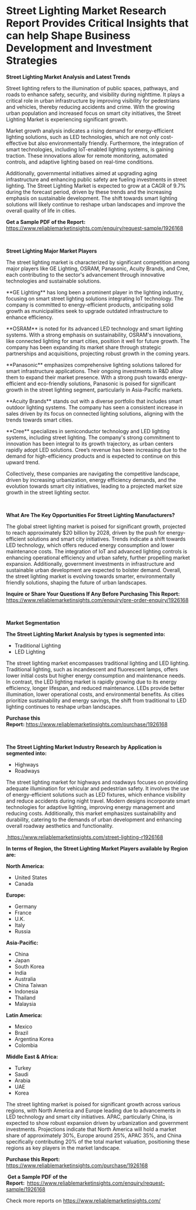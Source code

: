 <p><h1>Street Lighting Market Research Report Provides Critical Insights that can help Shape Business Development and Investment Strategies</h1></p><p><strong>Street Lighting Market Analysis and Latest Trends</strong></p>
<p><p>Street lighting refers to the illumination of public spaces, pathways, and roads to enhance safety, security, and visibility during nighttime. It plays a critical role in urban infrastructure by improving visibility for pedestrians and vehicles, thereby reducing accidents and crime. With the growing urban population and increased focus on smart city initiatives, the Street Lighting Market is experiencing significant growth.</p><p>Market growth analysis indicates a rising demand for energy-efficient lighting solutions, such as LED technologies, which are not only cost-effective but also environmentally friendly. Furthermore, the integration of smart technologies, including IoT-enabled lighting systems, is gaining traction. These innovations allow for remote monitoring, automated controls, and adaptive lighting based on real-time conditions.</p><p>Additionally, governmental initiatives aimed at upgrading aging infrastructure and enhancing public safety are fueling investments in street lighting. The Street Lighting Market is expected to grow at a CAGR of 9.7% during the forecast period, driven by these trends and the increasing emphasis on sustainable development. The shift towards smart lighting solutions will likely continue to reshape urban landscapes and improve the overall quality of life in cities.</p></p>
<p><strong>Get a Sample PDF of the Report:&nbsp;</strong> <a href="https://www.reliablemarketinsights.com/enquiry/request-sample/1926168?utm_campaign=2456&utm_medium=2&utm_source=Github&utm_content=ia&utm_term=13022025&utm_id=street-lighting">https://www.reliablemarketinsights.com/enquiry/request-sample/1926168</a></p>
<p>&nbsp;</p>
<p><strong>Street Lighting Major Market Players</strong></p>
<p><p>The street lighting market is characterized by significant competition among major players like GE Lighting, OSRAM, Panasonic, Acuity Brands, and Cree, each contributing to the sector's advancement through innovative technologies and sustainable solutions.</p><p>**GE Lighting** has long been a prominent player in the lighting industry, focusing on smart street lighting solutions integrating IoT technology. The company is committed to energy-efficient products, anticipating solid growth as municipalities seek to upgrade outdated infrastructure to enhance efficiency. </p><p>**OSRAM** is noted for its advanced LED technology and smart lighting systems. With a strong emphasis on sustainability, OSRAM's innovations, like connected lighting for smart cities, position it well for future growth. The company has been expanding its market share through strategic partnerships and acquisitions, projecting robust growth in the coming years.</p><p>**Panasonic** emphasizes comprehensive lighting solutions tailored for smart infrastructure applications. Their ongoing investments in R&D allow them to expand their market presence. With a strong push towards energy-efficient and eco-friendly solutions, Panasonic is poised for significant growth in the street lighting segment, particularly in Asia-Pacific markets.</p><p>**Acuity Brands** stands out with a diverse portfolio that includes smart outdoor lighting systems. The company has seen a consistent increase in sales driven by its focus on connected lighting solutions, aligning with the trends towards smart cities. </p><p>**Cree** specializes in semiconductor technology and LED lighting systems, including street lighting. The company's strong commitment to innovation has been integral to its growth trajectory, as urban centers rapidly adopt LED solutions. Cree’s revenue has been increasing due to the demand for high-efficiency products and is expected to continue on this upward trend.</p><p>Collectively, these companies are navigating the competitive landscape, driven by increasing urbanization, energy efficiency demands, and the evolution towards smart city initiatives, leading to a projected market size growth in the street lighting sector.</p></p>
<p>&nbsp;</p>
<p><strong>What Are The Key Opportunities For Street Lighting Manufacturers?</strong></p>
<p><p>The global street lighting market is poised for significant growth, projected to reach approximately $20 billion by 2028, driven by the push for energy-efficient solutions and smart city initiatives. Trends indicate a shift towards LED technology, which offers reduced energy consumption and lower maintenance costs. The integration of IoT and advanced lighting controls is enhancing operational efficiency and urban safety, further propelling market expansion. Additionally, government investments in infrastructure and sustainable urban development are expected to bolster demand. Overall, the street lighting market is evolving towards smarter, environmentally friendly solutions, shaping the future of urban landscapes.</p></p>
<p><strong>Inquire or Share Your Questions If Any Before Purchasing This Report:</strong> <a href="https://www.reliablemarketinsights.com/enquiry/pre-order-enquiry/1926168?utm_campaign=2456&utm_medium=2&utm_source=Github&utm_content=ia&utm_term=13022025&utm_id=street-lighting">https://www.reliablemarketinsights.com/enquiry/pre-order-enquiry/1926168</a></p>
<p>&nbsp;</p>
<p><strong>Market Segmentation</strong></p>
<p><strong>The Street Lighting Market Analysis by types is segmented into:</strong></p>
<p><ul><li>Traditional Lighting</li><li>LED Lighting</li></ul></p>
<p><p>The street lighting market encompasses traditional lighting and LED lighting. Traditional lighting, such as incandescent and fluorescent lamps, offers lower initial costs but higher energy consumption and maintenance needs. In contrast, the LED lighting market is rapidly growing due to its energy efficiency, longer lifespan, and reduced maintenance. LEDs provide better illumination, lower operational costs, and environmental benefits. As cities prioritize sustainability and energy savings, the shift from traditional to LED lighting continues to reshape urban landscapes.</p></p>
<p><strong>Purchase this Report:&nbsp;</strong><a href="https://www.reliablemarketinsights.com/purchase/1926168?utm_campaign=2456&utm_medium=2&utm_source=Github&utm_content=ia&utm_term=13022025&utm_id=street-lighting">https://www.reliablemarketinsights.com/purchase/1926168</a></p>
<p>&nbsp;</p>
<p><strong>The Street Lighting Market Industry Research by Application is segmented into:</strong></p>
<p><ul><li>Highways</li><li>Roadways</li></ul></p>
<p><p>The street lighting market for highways and roadways focuses on providing adequate illumination for vehicular and pedestrian safety. It involves the use of energy-efficient solutions such as LED fixtures, which enhance visibility and reduce accidents during night travel. Modern designs incorporate smart technologies for adaptive lighting, improving energy management and reducing costs. Additionally, this market emphasizes sustainability and durability, catering to the demands of urban development and enhancing overall roadway aesthetics and functionality.</p></p>
<p><a href="https://www.reliablemarketinsights.com/street-lighting-r1926168?utm_campaign=2456&utm_medium=2&utm_source=Github&utm_content=ia&utm_term=13022025&utm_id=street-lighting">&nbsp;https://www.reliablemarketinsights.com/street-lighting-r1926168</a></p>
<p><strong>In terms of Region, the Street Lighting Market Players available by Region are:</strong></p>
<p>
    <p> <strong> North America: </strong>
        <ul>
            <li>United States</li>
            <li>Canada</li>
        </ul>
        </p> 
    <p> <strong> Europe: </strong>
        <ul>
            <li>Germany</li>
            <li>France</li>
            <li>U.K.</li>
            <li>Italy</li>
            <li>Russia</li>
        </ul>
        </p> 
    <p> <strong> Asia-Pacific: </strong>
        <ul>
            <li>China</li>
            <li>Japan</li>
            <li>South Korea</li>
            <li>India</li>
            <li>Australia</li>
            <li>China Taiwan</li>
            <li>Indonesia</li>
            <li>Thailand</li>
            <li>Malaysia</li>
        </ul>
        </p> 
    <p> <strong> Latin America: </strong>
        <ul>
            <li>Mexico</li>
            <li>Brazil</li>
            <li>Argentina Korea</li>
            <li>Colombia</li>
        </ul>
        </p> 
    <p> <strong> Middle East & Africa: </strong>
        <ul>
            <li>Turkey</li>
            <li>Saudi</li>
            <li>Arabia</li>
            <li>UAE</li>
            <li>Korea</li>
        </ul>
    </p>
    </p>
<p><p>The street lighting market is poised for significant growth across various regions, with North America and Europe leading due to advancements in LED technology and smart city initiatives. APAC, particularly China, is expected to show robust expansion driven by urbanization and government investments. Projections indicate that North America will hold a market share of approximately 30%, Europe around 25%, APAC 35%, and China specifically contributing 20% of the total market valuation, positioning these regions as key players in the market landscape.</p></p>
<p><strong>Purchase this Report: </strong><a href="https://www.reliablemarketinsights.com/purchase/1926168?utm_campaign=2456&utm_medium=2&utm_source=Github&utm_content=ia&utm_term=13022025&utm_id=street-lighting">https://www.reliablemarketinsights.com/purchase/1926168</a></p>
<p>&nbsp;<strong>Get a Sample PDF of the Report:&nbsp;&nbsp;</strong><a href="https://www.reliablemarketinsights.com/enquiry/request-sample/1926168?utm_campaign=2456&utm_medium=2&utm_source=Github&utm_content=ia&utm_term=13022025&utm_id=street-lighting">https://www.reliablemarketinsights.com/enquiry/request-sample/1926168</a></p>
<p><strong></strong></p>
<p>Check more reports on <a href="https://www.reliablemarketinsights.com/?utm_campaign=2456&utm_medium=2&utm_source=Github&utm_content=ia&utm_term=13022025&utm_id=street-lighting">https://www.reliablemarketinsights.com/</a></p>